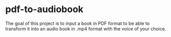 # pdf-to-audiobook
The goal of this project is to input a book in PDF format to be able to transform it into an audio book in .mp4 format with the voice of your choice.
